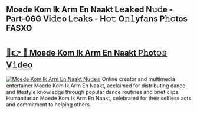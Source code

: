 ## Moede Kom Ik Arm En Naakt L𝚎a𝚔ed N𝚞𝚍e - Part-06G Vi𝚍𝚎o L𝚎a𝚔s - H𝚘𝚝 O𝚗𝚕yf𝚊ns P𝚑𝚘tos FASXO

# <h2><a href="http://kfbaqh.oniu.top/?m=Moede+Kom+Ik+Arm+En+Naakt">🔗👉 🔴 Moede Kom Ik Arm En Naakt P𝚑ot𝚘𝚜 V𝚒d𝚎o</a></h2>

[![Moede Kom Ik Arm En Naakt Nu𝚍e𝚜](https://i.imgur.com/0qMVB7G.gif)](http://kfbaqh.oniu.top/?m=Moede+Kom+Ik+Arm+En+Naakt)
Online creator and multimedia entertainer Moede Kom Ik Arm En Naakt, acclaimed for distributing dance and lifestyle knowledge through popular dance routines and brief clips. Humanitarian Moede Kom Ik Arm En Naakt, celebrated for their selfless acts and commitment to helping others.  
